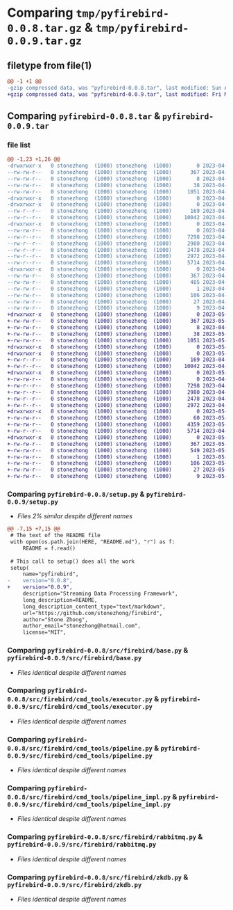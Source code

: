 # Comparing `tmp/pyfirebird-0.0.8.tar.gz` & `tmp/pyfirebird-0.0.9.tar.gz`

## filetype from file(1)

```diff
@@ -1 +1 @@
-gzip compressed data, was "pyfirebird-0.0.8.tar", last modified: Sun Apr 30 08:49:43 2023, max compression
+gzip compressed data, was "pyfirebird-0.0.9.tar", last modified: Fri May  5 02:59:29 2023, max compression
```

## Comparing `pyfirebird-0.0.8.tar` & `pyfirebird-0.0.9.tar`

### file list

```diff
@@ -1,23 +1,26 @@
-drwxrwxr-x   0 stonezhong  (1000) stonezhong  (1000)        0 2023-04-30 08:49:43.158793 pyfirebird-0.0.8/
--rw-rw-r--   0 stonezhong  (1000) stonezhong  (1000)      367 2023-04-30 08:49:43.158793 pyfirebird-0.0.8/PKG-INFO
--rw-rw-r--   0 stonezhong  (1000) stonezhong  (1000)        8 2023-04-30 05:34:25.000000 pyfirebird-0.0.8/README.md
--rw-rw-r--   0 stonezhong  (1000) stonezhong  (1000)       38 2023-04-30 08:49:43.158793 pyfirebird-0.0.8/setup.cfg
--rw-rw-r--   0 stonezhong  (1000) stonezhong  (1000)     1051 2023-04-30 08:49:40.000000 pyfirebird-0.0.8/setup.py
-drwxrwxr-x   0 stonezhong  (1000) stonezhong  (1000)        0 2023-04-30 08:49:43.154793 pyfirebird-0.0.8/src/
-drwxrwxr-x   0 stonezhong  (1000) stonezhong  (1000)        0 2023-04-30 08:49:43.154793 pyfirebird-0.0.8/src/firebird/
--rw-r--r--   0 stonezhong  (1000) stonezhong  (1000)      169 2023-04-30 06:39:02.000000 pyfirebird-0.0.8/src/firebird/__init__.py
--rw-r--r--   0 stonezhong  (1000) stonezhong  (1000)    10042 2023-04-30 05:32:50.000000 pyfirebird-0.0.8/src/firebird/base.py
-drwxrwxr-x   0 stonezhong  (1000) stonezhong  (1000)        0 2023-04-30 08:49:43.154793 pyfirebird-0.0.8/src/firebird/cmd_tools/
--rw-rw-r--   0 stonezhong  (1000) stonezhong  (1000)        0 2023-04-30 05:45:15.000000 pyfirebird-0.0.8/src/firebird/cmd_tools/__init__.py
--rw-r--r--   0 stonezhong  (1000) stonezhong  (1000)     7298 2023-04-30 08:21:26.000000 pyfirebird-0.0.8/src/firebird/cmd_tools/executor.py
--rw-r--r--   0 stonezhong  (1000) stonezhong  (1000)     2980 2023-04-30 07:22:18.000000 pyfirebird-0.0.8/src/firebird/cmd_tools/pipeline.py
--rw-r--r--   0 stonezhong  (1000) stonezhong  (1000)     2478 2023-04-30 08:48:29.000000 pyfirebird-0.0.8/src/firebird/cmd_tools/pipeline_impl.py
--rw-r--r--   0 stonezhong  (1000) stonezhong  (1000)     2972 2023-04-30 05:32:50.000000 pyfirebird-0.0.8/src/firebird/rabbitmq.py
--rw-r--r--   0 stonezhong  (1000) stonezhong  (1000)     5714 2023-04-30 07:37:36.000000 pyfirebird-0.0.8/src/firebird/zkdb.py
-drwxrwxr-x   0 stonezhong  (1000) stonezhong  (1000)        0 2023-04-30 08:49:43.158793 pyfirebird-0.0.8/src/pyfirebird.egg-info/
--rw-rw-r--   0 stonezhong  (1000) stonezhong  (1000)      367 2023-04-30 08:49:43.000000 pyfirebird-0.0.8/src/pyfirebird.egg-info/PKG-INFO
--rw-rw-r--   0 stonezhong  (1000) stonezhong  (1000)      485 2023-04-30 08:49:43.000000 pyfirebird-0.0.8/src/pyfirebird.egg-info/SOURCES.txt
--rw-rw-r--   0 stonezhong  (1000) stonezhong  (1000)        1 2023-04-30 08:49:43.000000 pyfirebird-0.0.8/src/pyfirebird.egg-info/dependency_links.txt
--rw-rw-r--   0 stonezhong  (1000) stonezhong  (1000)      106 2023-04-30 08:49:43.000000 pyfirebird-0.0.8/src/pyfirebird.egg-info/entry_points.txt
--rw-rw-r--   0 stonezhong  (1000) stonezhong  (1000)       27 2023-04-30 08:49:43.000000 pyfirebird-0.0.8/src/pyfirebird.egg-info/requires.txt
--rw-rw-r--   0 stonezhong  (1000) stonezhong  (1000)        9 2023-04-30 08:49:43.000000 pyfirebird-0.0.8/src/pyfirebird.egg-info/top_level.txt
+drwxrwxr-x   0 stonezhong  (1000) stonezhong  (1000)        0 2023-05-05 02:59:29.387201 pyfirebird-0.0.9/
+-rw-rw-r--   0 stonezhong  (1000) stonezhong  (1000)      367 2023-05-05 02:59:29.387201 pyfirebird-0.0.9/PKG-INFO
+-rw-rw-r--   0 stonezhong  (1000) stonezhong  (1000)        8 2023-04-30 05:34:25.000000 pyfirebird-0.0.9/README.md
+-rw-rw-r--   0 stonezhong  (1000) stonezhong  (1000)       38 2023-05-05 02:59:29.387201 pyfirebird-0.0.9/setup.cfg
+-rw-rw-r--   0 stonezhong  (1000) stonezhong  (1000)     1051 2023-05-05 02:58:37.000000 pyfirebird-0.0.9/setup.py
+drwxrwxr-x   0 stonezhong  (1000) stonezhong  (1000)        0 2023-05-05 02:59:29.383201 pyfirebird-0.0.9/src/
+drwxrwxr-x   0 stonezhong  (1000) stonezhong  (1000)        0 2023-05-05 02:59:29.387201 pyfirebird-0.0.9/src/firebird/
+-rw-r--r--   0 stonezhong  (1000) stonezhong  (1000)      169 2023-04-30 06:39:02.000000 pyfirebird-0.0.9/src/firebird/__init__.py
+-rw-r--r--   0 stonezhong  (1000) stonezhong  (1000)    10042 2023-04-30 05:32:50.000000 pyfirebird-0.0.9/src/firebird/base.py
+drwxrwxr-x   0 stonezhong  (1000) stonezhong  (1000)        0 2023-05-05 02:59:29.387201 pyfirebird-0.0.9/src/firebird/cmd_tools/
+-rw-rw-r--   0 stonezhong  (1000) stonezhong  (1000)        0 2023-04-30 05:45:15.000000 pyfirebird-0.0.9/src/firebird/cmd_tools/__init__.py
+-rw-r--r--   0 stonezhong  (1000) stonezhong  (1000)     7298 2023-04-30 08:21:26.000000 pyfirebird-0.0.9/src/firebird/cmd_tools/executor.py
+-rw-r--r--   0 stonezhong  (1000) stonezhong  (1000)     2980 2023-04-30 07:22:18.000000 pyfirebird-0.0.9/src/firebird/cmd_tools/pipeline.py
+-rw-r--r--   0 stonezhong  (1000) stonezhong  (1000)     2478 2023-04-30 08:48:29.000000 pyfirebird-0.0.9/src/firebird/cmd_tools/pipeline_impl.py
+-rw-r--r--   0 stonezhong  (1000) stonezhong  (1000)     2972 2023-04-30 05:32:50.000000 pyfirebird-0.0.9/src/firebird/rabbitmq.py
+drwxrwxr-x   0 stonezhong  (1000) stonezhong  (1000)        0 2023-05-05 02:59:29.387201 pyfirebird-0.0.9/src/firebird/utils/
+-rw-rw-r--   0 stonezhong  (1000) stonezhong  (1000)       60 2023-05-05 02:58:25.000000 pyfirebird-0.0.9/src/firebird/utils/__init__.py
+-rw-rw-r--   0 stonezhong  (1000) stonezhong  (1000)     4359 2023-05-05 02:56:50.000000 pyfirebird-0.0.9/src/firebird/utils/checkpoint.py
+-rw-r--r--   0 stonezhong  (1000) stonezhong  (1000)     5714 2023-04-30 07:37:36.000000 pyfirebird-0.0.9/src/firebird/zkdb.py
+drwxrwxr-x   0 stonezhong  (1000) stonezhong  (1000)        0 2023-05-05 02:59:29.387201 pyfirebird-0.0.9/src/pyfirebird.egg-info/
+-rw-rw-r--   0 stonezhong  (1000) stonezhong  (1000)      367 2023-05-05 02:59:29.000000 pyfirebird-0.0.9/src/pyfirebird.egg-info/PKG-INFO
+-rw-rw-r--   0 stonezhong  (1000) stonezhong  (1000)      549 2023-05-05 02:59:29.000000 pyfirebird-0.0.9/src/pyfirebird.egg-info/SOURCES.txt
+-rw-rw-r--   0 stonezhong  (1000) stonezhong  (1000)        1 2023-05-05 02:59:29.000000 pyfirebird-0.0.9/src/pyfirebird.egg-info/dependency_links.txt
+-rw-rw-r--   0 stonezhong  (1000) stonezhong  (1000)      106 2023-05-05 02:59:29.000000 pyfirebird-0.0.9/src/pyfirebird.egg-info/entry_points.txt
+-rw-rw-r--   0 stonezhong  (1000) stonezhong  (1000)       27 2023-05-05 02:59:29.000000 pyfirebird-0.0.9/src/pyfirebird.egg-info/requires.txt
+-rw-rw-r--   0 stonezhong  (1000) stonezhong  (1000)        9 2023-05-05 02:59:29.000000 pyfirebird-0.0.9/src/pyfirebird.egg-info/top_level.txt
```

### Comparing `pyfirebird-0.0.8/setup.py` & `pyfirebird-0.0.9/setup.py`

 * *Files 2% similar despite different names*

```diff
@@ -7,15 +7,15 @@
 # The text of the README file
 with open(os.path.join(HERE, "README.md"), "r") as f:
     README = f.read()
 
 # This call to setup() does all the work
 setup(
     name="pyfirebird",
-    version="0.0.8",
+    version="0.0.9",
     description="Streaming Data Processing Framework",
     long_description=README,
     long_description_content_type="text/markdown",
     url="https://github.com/stonezhong/firebird",
     author="Stone Zhong",
     author_email="stonezhong@hotmail.com",
     license="MIT",
```

### Comparing `pyfirebird-0.0.8/src/firebird/base.py` & `pyfirebird-0.0.9/src/firebird/base.py`

 * *Files identical despite different names*

### Comparing `pyfirebird-0.0.8/src/firebird/cmd_tools/executor.py` & `pyfirebird-0.0.9/src/firebird/cmd_tools/executor.py`

 * *Files identical despite different names*

### Comparing `pyfirebird-0.0.8/src/firebird/cmd_tools/pipeline.py` & `pyfirebird-0.0.9/src/firebird/cmd_tools/pipeline.py`

 * *Files identical despite different names*

### Comparing `pyfirebird-0.0.8/src/firebird/cmd_tools/pipeline_impl.py` & `pyfirebird-0.0.9/src/firebird/cmd_tools/pipeline_impl.py`

 * *Files identical despite different names*

### Comparing `pyfirebird-0.0.8/src/firebird/rabbitmq.py` & `pyfirebird-0.0.9/src/firebird/rabbitmq.py`

 * *Files identical despite different names*

### Comparing `pyfirebird-0.0.8/src/firebird/zkdb.py` & `pyfirebird-0.0.9/src/firebird/zkdb.py`

 * *Files identical despite different names*

